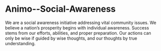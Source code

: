 # Animo--Social-Awareness
We are a social awareness initiative addressing vital community issues. We believe a nation’s prosperity begins with individual awareness. Success stems from our efforts, abilities, and proper preparation. Our actions can only be wise if guided by wise thoughts, and our thoughts by true understanding.
